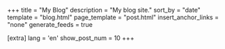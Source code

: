 +++
title = "My Blog"
description = "My blog site."
sort_by = "date"
template = "blog.html"
page_template = "post.html"
insert_anchor_links = "none"
generate_feeds = true

[extra]
lang = 'en'
show_post_num = 10
+++